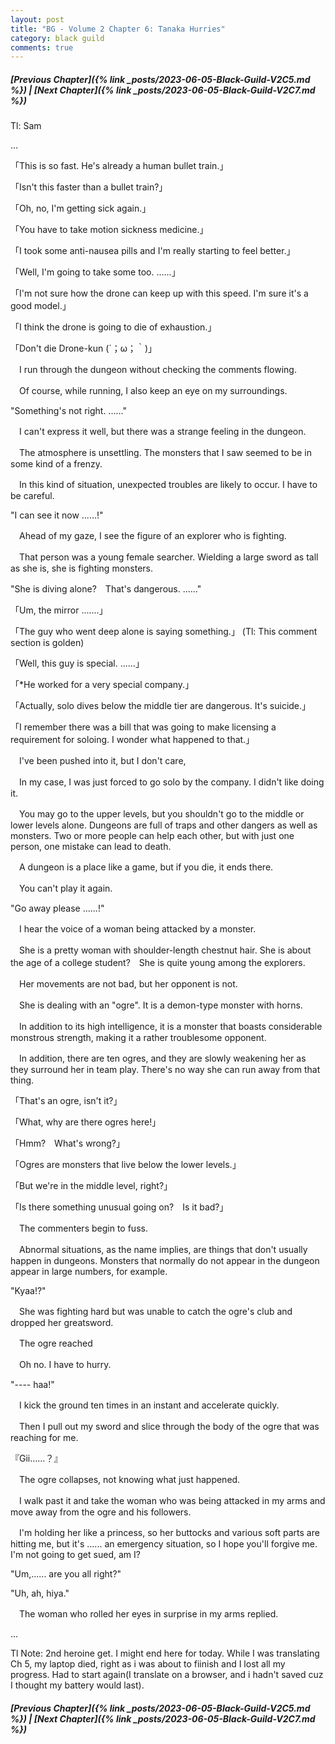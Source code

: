 ```yaml
---
layout: post
title: "BG - Volume 2 Chapter 6: Tanaka Hurries"
category: black guild
comments: true
---
```


##### [Previous Chapter]({% link _posts/2023-06-05-Black-Guild-V2C5.md %}) \| [Next Chapter]({% link _posts/2023-06-05-Black-Guild-V2C7.md %})


Tl: Sam

…

「This is so fast. He's already a human bullet train.」

「Isn't this faster than a bullet train?」

「Oh, no, I'm getting sick again.」

「You have to take motion sickness medicine.」
<!--more-->

「I took some anti-nausea pills and I'm really starting to feel better.」

「Well, I'm going to take some too. ......」

「I'm not sure how the drone can keep up with this speed. I'm sure it's a good model.」

「I think the drone is going to die of exhaustion.」

「Don't die Drone-kun (´；ω；｀)」


　I run through the dungeon without checking the comments flowing.

　Of course, while running, I also keep an eye on my surroundings.


"Something's not right. ......"


　I can't express it well, but there was a strange feeling in the dungeon.

　The atmosphere is unsettling. The monsters that I saw seemed to be in some kind of a frenzy.


　In this kind of situation, unexpected troubles are likely to occur. I have to be careful.


"I can see it now ......!"


　Ahead of my gaze, I see the figure of an explorer who is fighting.

　That person was a young female searcher. Wielding a large sword as tall as she is, she is fighting monsters.


"She is diving alone?　That's dangerous. ......"


「Um, the mirror .......」

「The guy who went deep alone is saying something.」 (Tl: This comment section is golden)

「Well, this guy is special. ......」

「*He worked for a very special company.」

「Actually, solo dives below the middle tier are dangerous. It's suicide.」

「I remember there was a bill that was going to make licensing a requirement for soloing. I wonder what happened to that.」


　I've been pushed into it, but I don't care,

　In my case, I was just forced to go solo by the company. I didn't like doing it.


　You may go to the upper levels, but you shouldn't go to the middle or lower levels alone. Dungeons are full of traps and other dangers as well as monsters. Two or more people can help each other, but with just one person, one mistake can lead to death.


　A dungeon is a place like a game, but if you die, it ends there.

　You can't play it again.


"Go away please ......!"


　I hear the voice of a woman being attacked by a monster.

　She is a pretty woman with shoulder-length chestnut hair. She is about the age of a college student?　She is quite young among the explorers.


　Her movements are not bad, but her opponent is not.

　She is dealing with an "ogre". It is a demon-type monster with horns.


　In addition to its high intelligence, it is a monster that boasts considerable monstrous strength, making it a rather troublesome opponent.

　In addition, there are ten ogres, and they are slowly weakening her as they surround her in team play. There's no way she can run away from that thing.


「That's an ogre, isn't it?」

「What, why are there ogres here!」

「Hmm?　What's wrong?」

「Ogres are monsters that live below the lower levels.」

「But we're in the middle level, right?」

「Is there something unusual going on?　Is it bad?」


　The commenters begin to fuss.

　Abnormal situations, as the name implies, are things that don't usually happen in dungeons. Monsters that normally do not appear in the dungeon appear in large numbers, for example.


"Kyaa!?"

　She was fighting hard but was unable to catch the ogre's club and dropped her greatsword.

　The ogre reached


　Oh no. I have to hurry.


"---- haa!"


　I kick the ground ten times in an instant and accelerate quickly.

　Then I pull out my sword and slice through the body of the ogre that was reaching for me.


『Gii……？』



　The ogre collapses, not knowing what just happened.

　I walk past it and take the woman who was being attacked in my arms and move away from the ogre and his followers.


　I'm holding her like a princess, so her buttocks and various soft parts are hitting me, but it's ...... an emergency situation, so I hope you'll forgive me. I'm not going to get sued, am I? 


"Um,...... are you all right?"

"Uh, ah, hiya."


　The woman who rolled her eyes in surprise in my arms replied.


...

Tl Note: 2nd heroine get. I might end here for today. While I was translating Ch 5, my laptop died, right as i was about to fiinish and I lost all my progress. Had to start again(I translate on a browser, and i hadn't saved cuz I thought my battery would last).


##### [Previous Chapter]({% link _posts/2023-06-05-Black-Guild-V2C5.md %}) \| [Next Chapter]({% link _posts/2023-06-05-Black-Guild-V2C7.md %})